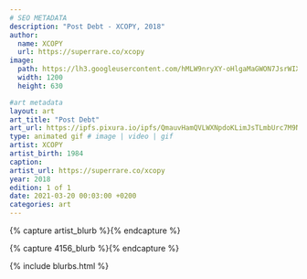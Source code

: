 ```yaml
---
# SEO METADATA
description: "Post Debt - XCOPY, 2018"
author:
  name: XCOPY
  url: https://superrare.co/xcopy
image:
  path: https://lh3.googleusercontent.com/hMLW9nryXY-oHlgaMaGWON7JsrWIXh9zExafqB_K9gTD4HyuSRdIzWQ24698HG7Ou3s6oIqofJjDuH7RN6wiSz_z=w1400-k
  width: 1200
  height: 630

#art metadata
layout: art
art_title: "Post Debt"
art_url: https://ipfs.pixura.io/ipfs/QmauvHamQVLWXNpdoKLimJsTLmbUrc7M9NewQz3g3R88qg
type: animated gif # image | video | gif
artist: XCOPY
artist_birth: 1984
caption: 
artist_url: https://superrare.co/xcopy
year: 2018
edition: 1 of 1
date: 2021-03-20 00:03:00 +0200
categories: art
---
```



{% capture artist_blurb %}{% endcapture %}

{% capture 4156_blurb %}{% endcapture %}


{% include blurbs.html %}
		